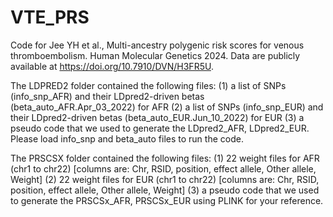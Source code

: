 # VTE_PRS
Code for Jee YH et al., Multi-ancestry polygenic risk scores for venous thromboembolism. Human Molecular Genetics 2024. 
Data are publicly available at https://doi.org/10.7910/DVN/H3FR5U.

The LDPRED2 folder contained the following files: 
(1) a list of SNPs (info_snp_AFR) and their LDpred2-driven betas (beta_auto_AFR.Apr_03_2022) for AFR 
(2) a list of SNPs (info_snp_EUR) and their LDpred2-driven betas (beta_auto_EUR.Jun_10_2022) for EUR 
(3) a pseudo code that we used to generate the LDpred2_AFR, LDpred2_EUR. Please load info_snp and beta_auto files to run the code. 

The PRSCSX folder contained the following files: 
(1) 22 weight files for AFR (chr1 to chr22) [columns are: Chr, RSID, position, effect allele, Other allele, Weight] 
(2) 22 weight files for EUR (chr1 to chr22) [columns are: Chr, RSID, position, effect allele, Other allele, Weight] 
(3) a pseudo code that we used to generate the PRSCSx_AFR, PRSCSx_EUR using PLINK for your reference.

